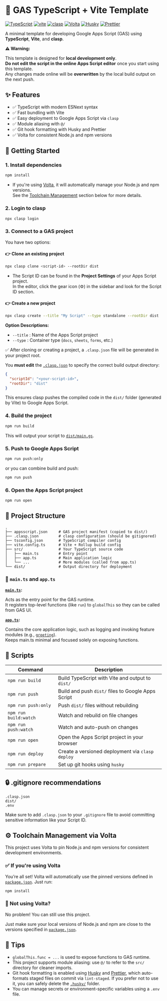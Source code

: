 # 🚀 GAS TypeScript + Vite Template

[![TypeScript](https://img.shields.io/badge/%3C%2F%3E-TypeScript-%230074c1.svg)](http://www.typescriptlang.org/)
[![vite](https://img.shields.io/badge/bundler-vite-blue)](https://vitejs.dev/)
[![clasp](https://img.shields.io/badge/clasp-enabled-brightgreen)](https://github.com/google/clasp)
[![Volta](https://img.shields.io/badge/volta-managed-4B32C3?logo=volta)](https://volta.sh)
[![Husky](https://img.shields.io/badge/husky-enabled-2B7BB9)](https://typicode.github.io/husky/)
[![Prettier](https://img.shields.io/badge/prettier-enabled-F7B93E?logo=prettier)](https://prettier.io/)

A minimal template for developing Google Apps Script (GAS) using **TypeScript**, **Vite**, and **clasp**.

**⚠️ Warning:**

This template is designed for **local development only**.  
**Do not edit the script in the online Apps Script editor** once you start using this template.  
Any changes made online will be **overwritten** by the local build output on the next push.

## ✨ Features

- ✅ TypeScript with modern ESNext syntax
- ✅ Fast bundling with Vite
- ✅ Easy deployment to Google Apps Script via `clasp`
- ✅ Module aliasing with `@/`
- ✅ Git hook formatting with Husky and Prettier
- ✅ Volta for consistent Node.js and npm versions

## 🏁 Getting Started

### 1. Install dependencies

```bash
npm install
```

- If you're using [Volta](https://volta.sh), it will automatically manage your Node.js and npm versions.  
  See the [Toolchain Management](#️-toolchain-management-via-volta) section below for more details.

### 2. Login to clasp

```bash
npx clasp login
```

### 3. Connect to a GAS project

You have two options:

#### **👉 Clone an existing project**

```bash
npx clasp clone <script-id> --rootDir dist
```

- The Script ID can be found in the **Project Settings** of your Apps Script project.  
  In the editor, click the gear icon (⚙️) in the sidebar and look for the Script ID section.

#### **👉 Create a new project**

```bash
npx clasp create --title "My Script" --type standalone --rootDir dist
```

**Option Descriptions:**

- `--title` : Name of the Apps Script project
- `--type` : Container type (`docs`, `sheets`, `forms`, etc.)

✅ After cloning or creating a project, a `.clasp.json` file will be generated in your project root.

You **must edit** the [`.clasp.json`](.clasp.json) to specify the correct build output directory:

```json
{
  "scriptId": "<your-script-id>",
  "rootDir": "dist"
}
```

This ensures clasp pushes the compiled code in the `dist/` folder (generated by Vite) to Google Apps Script.

### 4. Build the project

```bash
npm run build
```

This will output your script to [`dist/main.gs`](./dist/main.gs).

### 5. Push to Google Apps Script

```bash
npm run push:only
```

or you can combine build and push:

```bash
npm run push
```

### 6. Open the Apps Script project

```bash
npm run open
```

## 📁 Project Structure

```text
.
├── appsscript.json     # GAS project manifest (copied to dist/)
├── .clasp.json         # clasp configuration (should be gitignored)
├── tsconfig.json       # TypeScript compiler config
├── vite.config.ts      # Vite + Rollup build config
├── src/                # Your TypeScript source code
│   ├── main.ts         # Entry point
│   ├── app.ts          # Main application logic
│   └── ...             # More modules (called from app.ts)
└── dist/               # Output directory for deployment
```

### 📌 `main.ts` and `app.ts`

**[`main.ts`](./src/main.ts):**

Acts as the entry point for the GAS runtime.  
It registers top-level functions (like `run`) to `globalThis` so they can be called from GAS UI.

**[`app.ts`](./src/app.ts):**

Contains the core application logic, such as logging and invoking feature modules (e.g., [`greeting`](./src/features/greet.ts)).  
Keeps main.ts minimal and focused solely on exposing functions.

## 🧪 Scripts

| Command               | Description                                        |
| --------------------- | -------------------------------------------------- |
| `npm run build`       | Build TypeScript with Vite and output to `dist/`   |
| `npm run push`        | Build and push `dist/` files to Google Apps Script |
| `npm run push:only`   | Push `dist/` files without rebuilding              |
| `npm run build:watch` | Watch and rebuild on file changes                  |
| `npm run push:watch`  | Watch and auto-push on changes                     |
| `npm run open`        | Open the Apps Script project in your browser       |
| `npm run deploy`      | Create a versioned deployment via `clasp deploy`   |
| `npm run prepare`     | Set up git hooks using `husky`                     |

## 🔒 .gitignore recommendations

```text
.clasp.json
dist/
.env
```

Make sure to add `.clasp.json` to your `.gitignore` file to avoid committing sensitive information like your Script ID.

## ⚙️ Toolchain Management via Volta

This project uses Volta to pin Node.js and npm versions for consistent development environments.

### ✅ If you're using Volta

You’re all set! Volta will automatically use the pinned versions defined in [`package.json`](./package.json). Just run:

```bash
npm install
```

### 🚫 Not using Volta?

No problem! You can still use this project.

Just make sure your local versions of Node.js and npm are close to the versions specified in [`package.json`](./package.json).

## 🧠 Tips

- `globalThis.func = ...` is used to expose functions to GAS runtime.
- This project supports module aliasing: use `@/` to refer to the `src/` directory for cleaner imports.
- Git hook formatting is enabled using [Husky](https://typicode.github.io/husky) and [Prettier](https://prettier.io/), which auto-formats staged files on commit via `lint-staged`. If you prefer not to use it, you can safely delete the [`.husky/`](.husky) folder.
- You can manage secrets or environment-specific variables using a `.env` file.
